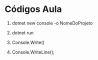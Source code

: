 # Códigos Aula

<!-- Criar o projeto -->
1. dotnet new console -o NomeDoProjeto
<!-- Roda o projeto -->
2. dotnet run
<!-- Input para texto -->
3. Console.Write()
<!-- Escreve no console -->
4. Console.WriteLine();
